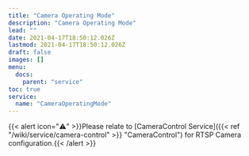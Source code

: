 ```yaml
---
title: "Camera Operating Mode"
description: "Camera Operating Mode"
lead: ""
date: 2021-04-17T18:50:12.026Z
lastmod: 2021-04-17T18:50:12.026Z
draft: false
images: []
menu:
  docs:
    parent: "service"
toc: true
service:
  name: "CameraOperatingMode"
---
```


{{< alert icon="⚠️" >}}Please relate to [CameraControl Service]({{< ref "/wiki/service/camera-control" >}} "CameraControl") for RTSP Camera configuration.{{< /alert >}}
